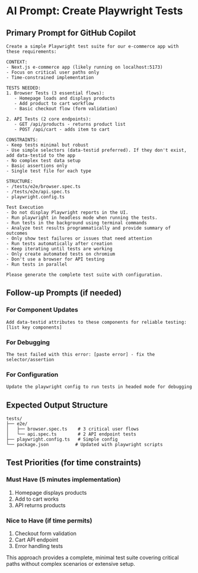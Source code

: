 # AI Prompt: Create Playwright Tests

## Primary Prompt for GitHub Copilot

```
Create a simple Playwright test suite for our e-commerce app with these requirements:

CONTEXT:
- Next.js e-commerce app (likely running on localhost:5173)
- Focus on critical user paths only
- Time-constrained implementation

TESTS NEEDED:
1. Browser Tests (3 essential flows):
   - Homepage loads and displays products
   - Add product to cart workflow
   - Basic checkout flow (form validation)

2. API Tests (2 core endpoints):
   - GET /api/products - returns product list
   - POST /api/cart - adds item to cart

CONSTRAINTS:
- Keep tests minimal but robust
- Use simple selectors (data-testid preferred). If they don't exist, add data-testid to the app
- No complex test data setup
- Basic assertions only
- Single test file for each type

STRUCTURE:
- /tests/e2e/browser.spec.ts
- /tests/e2e/api.spec.ts
- playwright.config.ts

Test Execution
- Do not display Playwright reports in the UI.
- Run playwright in headless mode when running the tests.
- Run tests in the background using terminal commands
- Analyze test results programmatically and provide summary of outcomes
- Only show test failures or issues that need attention
- Run tests automatically after creation
- Keep iterating until tests are working
- Only create automated tests on chromium
- Don't use a browser for API testing
- Run tests in parallel

Please generate the complete test suite with configuration.
```

## Follow-up Prompts (if needed)

### For Component Updates

```
Add data-testid attributes to these components for reliable testing: [list key components]
```

### For Debugging

```
The test failed with this error: [paste error] - fix the selector/assertion
```

### For Configuration

```
Update the playwright config to run tests in headed mode for debugging
```

## Expected Output Structure

```
tests/
├── e2e/
│   ├── browser.spec.ts    # 3 critical user flows
│   └── api.spec.ts        # 2 API endpoint tests
├── playwright.config.ts   # Simple config
└── package.json          # Updated with playwright scripts
```

## Test Priorities (for time constraints)

### Must Have (5 minutes implementation)

1. Homepage displays products
2. Add to cart works
3. API returns products

### Nice to Have (if time permits)

1. Checkout form validation
2. Cart API endpoint
3. Error handling tests

This approach provides a complete, minimal test suite covering critical paths without complex scenarios or extensive setup.
